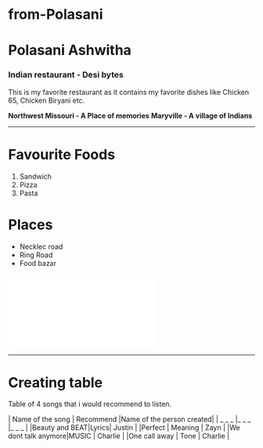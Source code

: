 # from-Polasani

# Polasani Ashwitha 

### Indian restaurant - Desi bytes

This is my favorite restaurant as it contains my favorite dishes like Chicken 65, Chicken Biryani etc.

**Northwest Missouri - A Place of memories**
**Maryville -  A village of Indians** 

---

# Favourite Foods

1. Sandwich
2. Pizza
3. Pasta

#  Places

* Necklec road
* Ring Road
* Food bazar

![AboutAshwitha](MyMedia.md)

---
# Creating table
Table of 4 songs that i would recommend to listen.

| Name of the song | Recommend  |Name of the person created|
| _ _ _ |_ _ _ |_ _ _ |
|Beauty and BEAT|Lyrics| Justin |
|Perfect           |   Meaning  |       Zayn               |
|We dont talk anymore|MUSIC     |       Charlie            |
|One call away      |    Tone   |       Charlie            |



